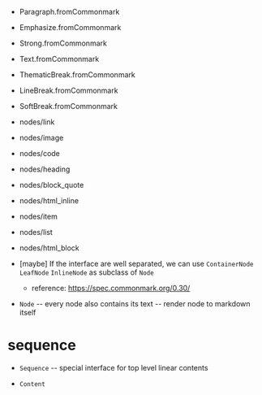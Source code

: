 - Paragraph.fromCommonmark
- Emphasize.fromCommonmark
- Strong.fromCommonmark
- Text.fromCommonmark
- ThematicBreak.fromCommonmark
- LineBreak.fromCommonmark
- SoftBreak.fromCommonmark


- nodes/link
- nodes/image
- nodes/code

- nodes/heading

- nodes/block_quote

- nodes/html_inline

- nodes/item
- nodes/list

- nodes/html_block

- [maybe] If the interface are well separated, we can use `ContainerNode` `LeafNode` `InlineNode` as subclass of `Node`

  - reference: https://spec.commonmark.org/0.30/

- `Node` -- every node also contains its text -- render node to markdown itself

# sequence

- `Sequence` -- special interface for top level linear contents

- `Content`
